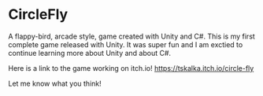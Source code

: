 # CircleFly
A flappy-bird, arcade style, game created with Unity and C#. This is my first complete game released with Unity.
It was super fun and I am exctied to continue learning more about Unity and about C#.

Here is a link to the game working on itch.io!
https://tskalka.itch.io/circle-fly

Let me know what you think!
